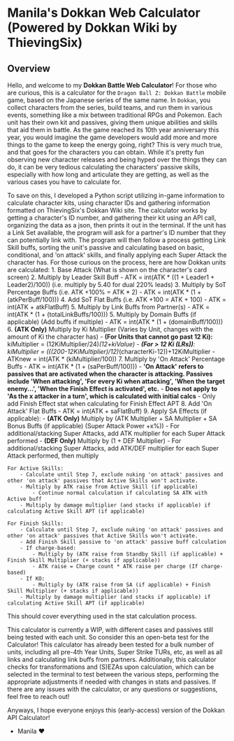 # Manila's Dokkan Web Calculator (Powered by Dokkan Wiki by ThievingSix)

## Overview

Hello, and welcome to my **Dokkan Battle Web Calculator**! For those who are curious, this is a calculator for the `Dragon Ball Z: Dokkan Battle` mobile game, based on the Japanese series of the same name. In `Dokkan`, you collect characters from the series, build teams, and run them in various events, something like a mix between traditional RPGs and Pokemon. Each unit has their own kit and passives, giving them unique abilities and skills that aid them in battle. As the game reached its 10th year anniversary this year, you would imagine the game developers would add more and more things to the game to keep the energy going, right? This is very much true, and that goes for the characters you can obtain. While it's pretty fun observing new character releases and being hyped over the things they can do, it can be very tedious calculating the characters' passive skills, especially with how long and articulate they are getting, as well as the various cases you have to calculate for.

To save on this, I developed a Python script utilizing in-game information to calculate character kits, using character IDs and gathering information formatted on ThievingSix's Dokkan Wiki site. The calculator works by getting a character's ID number, and gathering their kit using an API call, organizing the data as a json, then prints it out in the terminal. If the unit has a Link Set available, the program will ask for a partner's ID number that they can potentially link with. The program will then follow a process getting Link Skill buffs, sorting the unit's passive and calculating based on basic, conditional, and 'on attack' skills, and finally applying each Super Attack the character has. For those curious on the process, here are how Dokkan units are calculated:
    1. Base Attack (What is shown on the character's card screen)
    2. Multiply by Leader Skill Buff
        - ATK = int(ATK * ((1 + Leader1 + Leader2)/100)) (i.e. multiply by 5.40 for dual 220% leads)
    3. Multiply by SoT Percentage Buffs (i.e. ATK +100% = ATK * 2)
        - ATK = int(ATK * (1 + (atkPerBuff/100)))
    4. Add SoT Flat Buffs (i.e. ATK +100 = ATK + 100)
        - ATK = int(ATK + atkFlatBuff)
    5. Multiply by Link Buffs from Partner(s)
        - ATK = int(ATK * (1 + (totalLinkBuffs/100)))
    5. Multiply by Domain Buffs (if applicable) (Add buffs if multiple)
        - ATK = int(ATK * (1 + (domainBuff/100)))
    6. **(ATK Only)** Multiply by Ki Multiplier (Varies by Unit, changes with the amount of Ki the character has)
        - **(For Units that cannot go past 12 Ki):** kiMultiplier = (12KiMultiplier/24)*(12+kiValue)
        - **(For > 12 Ki (LRs))**: kiMultiplier = (((200-12KiMultiplier)/12)*(characterKi-12))+12KiMultiplier
        - ATKnew = int(ATK * (kiMultiplier/100))
    7. Multiply by 'On Attack' Percentage Buffs
        - ATK = int(ATK * (1 + (saPerBuff/100)))
        - **'On Attack' refers to passives that are activated when the character is attacking. Passives include 'When attacking', 'For every Ki when attacking', 'When the target enemy...', 'When the Finish Effect is activated', etc.**
            - **Does not apply to 'As the x attacker in a turn', which is calculated with initial calcs**
            - Only add Finish Effect stat when calculating for Finish Effect APT
    8. Add 'On Attack' Flat Buffs
        - ATK = int(ATK + saFlatBuff)
    9. Apply SA Effects (if applicable):
        - **(ATK Only)** Multiply by (ATK Multiplier + SA Multiplier + SA Bonus Buffs (if applicable) (Super Attack Power +x%))
            - For additional/stacking Super Attacks, add ATK multiplier for each Super Attack performed
        - **(DEF Only)** Multiply by (1 + DEF Multiplier)
        - For additional/stacking Super Attacks, add ATK/DEF multiplier for each Super Attack performed, then multiply

    For Active Skills:
        - Calculate until Step 7, exclude nuking 'on attack' passives and other 'on attack' passives that Active Skills won't activate.
        - Multiply by ATK raise from Active Skill (if applicable)
            - Continue normal calculation if calculating SA ATK with Active buff
        - Multiply by damage multiplier (and stacks if applicable) if calculating Active Skill APT (if applicable)

    For Finish Skills:
        - Calculate until Step 7, exclude nuking 'on attack' passives and other 'on attack' passives that Active Skills won't activate.
        - Add Finish Skill passive to 'on attack' passive buff calculation
        - If charge-based:
            - Multiply by (ATK raise from Standby Skill (if applicable) + Finish Skill Multiplier (+ stacks if applicable))
            - ATK raise = Charge count * ATK raise per charge (If charge-based)
        - If KO:
            - Multiply by (ATK raise from SA (if applicable) + Finish Skill Multiplier (+ stacks if applicable))
        - Multiply by damage multiplier (and stacks if applicable) if calculating Active Skill APT (if applicable)

This should cover everything used in the stat calculation process.

This calculator is currently a WIP, with different cases and passives still being tested with each unit. So consider this an open-beta test for the Calculator! This calculator has already been tested for a bulk number of units, including all pre-4th Year Units, Super Strike TURs, etc, as well as all links and calculating link buffs from partners. Additionally, this calculator checks for transformations and (S)EZAs upon calculation, which can be selected in the terminal to test between the various steps, performing the appropriate adjustments if needed with changes in stats and passives. If there are any issues with the calculator, or any questions or suggestions, feel free to reach out!

Anyways, I hope everyone enjoys this (early-access) version of the Dokkan API Calculator!

- Manila ❤
